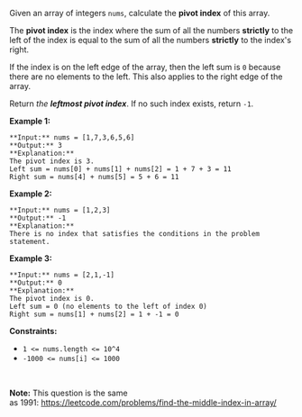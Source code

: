 Given an array of integers `nums`, calculate the **pivot index** of this array.

The **pivot index** is the index where the sum of all the numbers **strictly** to the left of the index is equal to the sum of all the numbers **strictly** to the index's right.

If the index is on the left edge of the array, then the left sum is `0` because there are no elements to the left. This also applies to the right edge of the array.

Return *the **leftmost pivot index***. If no such index exists, return `-1`.

**Example 1:**


```
**Input:** nums = [1,7,3,6,5,6]
**Output:** 3
**Explanation:**
The pivot index is 3.
Left sum = nums[0] + nums[1] + nums[2] = 1 + 7 + 3 = 11
Right sum = nums[4] + nums[5] = 5 + 6 = 11

```

**Example 2:**


```
**Input:** nums = [1,2,3]
**Output:** -1
**Explanation:**
There is no index that satisfies the conditions in the problem statement.
```

**Example 3:**


```
**Input:** nums = [2,1,-1]
**Output:** 0
**Explanation:**
The pivot index is 0.
Left sum = 0 (no elements to the left of index 0)
Right sum = nums[1] + nums[2] = 1 + -1 = 0

```

**Constraints:**

* `1 <= nums.length <= 10^4`
* `-1000 <= nums[i] <= 1000`

 

**Note:** This question is the same as 1991: <https://leetcode.com/problems/find-the-middle-index-in-array/>
